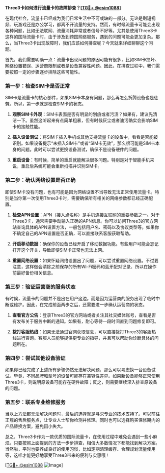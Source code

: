 **Three3卡如何进行流量卡的故障排查？[[TG💪+ @esim1088](https://t.me/s/esim1088)]**

在现代社会，流量卡已经成为我们日常生活中不可或缺的一部分。无论是刷短视频、玩游戏还是办公学习，都离不开流量的支持。然而，有时候流量卡可能会出现各种问题，比如无法联网、流量消耗异常或者信号不好等。尤其是使用Three3卡这样的国际流量卡时，由于涉及到跨国网络服务，遇到的问题可能会更加复杂。那么，当Three3卡出现故障时，我们应该如何排查呢？今天就来详细聊聊这个问题。

首先，我们需要明确一点：流量卡出现问题的原因可能有很多，比如SIM卡损坏、网络设置错误、运营商限制或者是设备兼容性问题。因此，在排查过程中，我们需要按照一定的步骤逐步排除这些可能性。

### 第一步：检查SIM卡是否正常

SIM卡是流量卡的核心部件，如果SIM卡本身有问题，那么再怎么折腾设备也是徒劳。所以，第一步就是检查SIM卡的状态。

1. **观察SIM卡外观**：SIM卡表面是否有明显的划痕或者污渍？如果有，建议先清洁一下。虽然这听起来有点简单粗暴，但有时候灰尘或者油污确实会影响SIM卡的接触性能。
   
2. **插入设备测试**：将SIM卡插入手机或其他支持流量卡的设备中，看看是否能被识别。如果设备提示“未插入SIM卡”或者“SIM卡无效”，那么很可能是SIM卡本身的问题。此时可以尝试更换设备测试，确保不是设备硬件的问题。

3. **重启设备**：有时候，简单的重启就能解决很多问题。特别是对于智能手机来说，重启后系统可能会重新扫描并识别SIM卡。

### 第二步：确认网络设置是否正确

即使SIM卡没有问题，也有可能是因为网络设置不当导致无法正常使用流量卡。特别是当你第一次使用Three3卡时，需要确保所有相关的网络参数都已经正确配置。

1. **检查APN设置**：APN（接入点名称）是手机连接互联网的重要参数之一。对于Three3卡，通常需要手动输入正确的APN信息。你可以访问Three3的官方网站查询具体的APN设置方法，一般包括用户名、密码以及协议类型等。如果你不确定自己的APN设置是否正确，可以直接联系客服获取帮助。

2. **开启移动数据**：确保你的设备已经开启了移动数据功能。有些用户可能会忘记打开这个开关，导致即便SIM卡正常也无法上网。

3. **重置网络设置**：如果怀疑网络设置出了问题，可以尝试重置网络设置。不过要注意，这样做会清除之前保存的所有Wi-Fi密码和蓝牙配对记录，所以在操作前最好备份相关信息。

### 第三步：验证运营商的服务状态

有时候，流量卡的问题并不是出在用户这边，而是因为运营商的服务出现了临时中断或维护。因此，在完成前面两步之后，还需要进一步确认运营商的状态。

1. **查看官方公告**：登录Three3的官方网站或者关注其社交媒体账号，查看是否有发布关于服务中断的通知。如果有，耐心等待一段时间直到问题修复即可。

2. **拨打客服热线**：如果无法通过官网获取信息，可以直接拨打Three3的客服热线进行咨询。客服人员能够提供更专业的指导，并且可以帮助你诊断具体的问题所在。

### 第四步：尝试其他设备验证

如果你已经完成了上述所有步骤仍然无法解决问题，那么可以考虑换一台设备试试。毕竟，不同品牌和型号的设备可能存在兼容性差异。如果新设备能够正常使用Three3卡，则说明原设备可能存在硬件故障；反之，则需要继续深入排查原设备的问题。

### 第五步：联系专业维修服务

当以上方法都无法解决问题时，最后的选择就是寻求专业的技术支持了。可以前往正规的售后服务点，让专业人士帮你检测并修理。同时也可以选择购买保修期内的产品替换方案，避免因小失大。

总之，Three3卡作为一款优质的国际流量卡，在使用过程中难免会遇到一些小麻烦。只要按照上面提到的方法一步步排查，相信大多数情况下都能找到解决方案。当然啦，平时也要养成良好的使用习惯，比如定期清理缓存、合理规划流量使用等，这样才能更好地享受Three3带来的便利与实惠哦！

[[TG💪+ @esim1088](https://t.me/s/esim1088) ![Image](https://i.postimg.cc/4NQfJmqS/Snipaste-2025-05-13-00-14-12.png)]